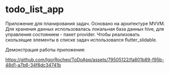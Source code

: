 # todo_list_app

Приложение для планирования задач.
Основано на архитектуре MVVM. 
Для хранения данных использовалась локальная база данных hive, для управления состоянием  - пакет provider.
Чтобы реализовать скользящие элементы в списке задач использовался flutter_slidable.

Демонстрация работы приложения:

https://github.com/IgorRochev/ToDoApp/assets/79505122/fa801b89-f95b-48d1-a7b6-34f8dc34741b

